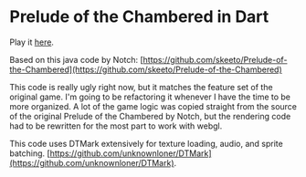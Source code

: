 # Prelude of the Chambered in Dart

Play it [here](http://potc.unknownloner.com/).

Based on this java code by Notch: [https://github.com/skeeto/Prelude-of-the-Chambered](https://github.com/skeeto/Prelude-of-the-Chambered)

This code is really ugly right now, but it matches the feature set of
the original game. I'm going to be refactoring it whenever I have the
time to be more organized. A lot of the game logic was copied
straight from the source of the original Prelude of the Chambered
by Notch, but the rendering code had to be rewritten for the most part
to work with webgl.

This code uses DTMark extensively for texture loading, audio, and sprite batching.
[https://github.com/unknownloner/DTMark](https://github.com/unknownloner/DTMark).
